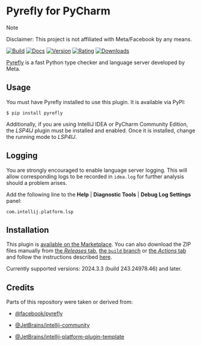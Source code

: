 # Pyrefly for PyCharm

> [!NOTE]
> Disclaimer: This project is not affiliated with Meta/Facebook by any means.

[![Build](https://github.com/InSyncWithFoo/pyrefly-for-pycharm/actions/workflows/build.yaml/badge.svg)][2]
[![Docs](https://github.com/InSyncWithFoo/pyrefly-for-pycharm/actions/workflows/docs.yaml/badge.svg)][3]
[![Version](https://img.shields.io/jetbrains/plugin/v/26829)][4]
[![Rating](https://img.shields.io/jetbrains/plugin/r/rating/26829)][5]
[![Downloads](https://img.shields.io/jetbrains/plugin/d/26829)][6]

<!-- Plugin description -->
[Pyrefly][1] is a fast Python type checker and language server
developed by Meta.


## Usage

You must have Pyrefly installed to use this plugin.
It is available via PyPI:

```shell
$ pip install pyrefly
```

Additionally, if you are using IntelliJ IDEA or PyCharm Community Edition,
the <i>LSP4IJ</i> plugin must be installed and enabled.
Once it is installed, change the running mode to <i>LSP4IJ</i>.


## Logging

You are strongly encouraged to enable language server logging.
This will allow corresponding logs to be recorded in `idea.log`
for further analysis should a problem arises.

Add the following line to the <b>Help</b> |
<b>Diagnostic Tools</b> | <b>Debug Log Settings</b> panel:

```text
com.intellij.platform.lsp
```


  [1]: https://github.com/facebook/pyrefly
<!-- Plugin description end -->


## Installation

This plugin is [available on the Marketplace][4].
You can also download the ZIP files manually from [the <i>Releases</i> tab][7],
[the `build` branch][8] or [the <i>Actions</i> tab][9]
and follow the instructions described [here][10].

Currently supported versions:
2024.3.3 (build 243.24978.46) and later.


## Credits

Parts of this repository were taken or derived from:

* [@facebook/pyrefly][1]
* [@JetBrains/intellij-community][11]
* [@JetBrains/intellij-platform-plugin-template][12]


  [2]: https://github.com/InSyncWithFoo/pyrefly-for-pycharm/actions/workflows/build.yaml
  [3]: https://github.com/InSyncWithFoo/pyrefly-for-pycharm/actions/workflows/docs.yaml
  [4]: https://plugins.jetbrains.com/plugin/26829/versions
  [5]: https://plugins.jetbrains.com/plugin/26829/reviews
  [6]: https://plugins.jetbrains.com/plugin/26829
  [7]: https://github.com/InSyncWithFoo/pyrefly-for-pycharm/releases
  [8]: https://github.com/InSyncWithFoo/pyrefly-for-pycharm/tree/build
  [9]: https://github.com/InSyncWithFoo/pyrefly-for-pycharm/actions/workflows/build.yaml
  [10]: https://www.jetbrains.com/help/pycharm/managing-plugins.html#install_plugin_from_disk
  [11]: https://github.com/JetBrains/intellij-community
  [12]: https://github.com/JetBrains/intellij-platform-plugin-template
